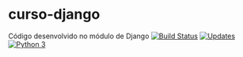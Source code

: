 # curso-django
Código desenvolvido no módulo de Django
[![Build Status](https://app.travis-ci.com/DavidSilveira80/curso-django.svg?branch=main)](https://app.travis-ci.com/DavidSilveira80/curso-django)
[![Updates](https://pyup.io/repos/github/DavidSilveira80/curso-django/shield.svg)](https://pyup.io/repos/github/DavidSilveira80/curso-django/)
[![Python 3](https://pyup.io/repos/github/DavidSilveira80/curso-django/python-3-shield.svg)](https://pyup.io/repos/github/DavidSilveira80/curso-django/)